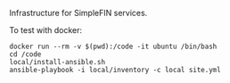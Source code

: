 Infrastructure for SimpleFIN services.

To test with docker:

    docker run --rm -v $(pwd):/code -it ubuntu /bin/bash
    cd /code
    local/install-ansible.sh
    ansible-playbook -i local/inventory -c local site.yml
